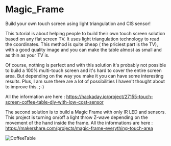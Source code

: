 # Magic_Frame
Build your own touch screen using light triangulation and CIS sensor!

This tutorial is about helping people to build their own touch screen solution based on any flat screen TV. It uses light triangulation technology to read the coordinates. This method is quite cheap ( the priciest part is the TV), with a good quality image and you can make the table almost as small and as thin as your TV is. 

Of course, nothing is perfect and with this solution it's probably not possible to build a 100% multi-touch screen and it's hard to cover the entire screen area. But depending on the way you make it you can have some interesting results. Plus, I am sure there are a lot of possibilities I haven't thought about to improve this. ;-)

All the information are here : https://hackaday.io/project/27155-touch-screen-coffee-table-diy-with-low-cost-sensor

The second solution is to build a Magic Frame with only IR LED and sensors. This project is turning on/off a light throw Z-wave depending on the movement of the hand inside the frame. All the informations are here : https://makershare.com/projects/magic-frame-everything-touch-area

![CoffeeTable](Pictures/Coffee_Table.jpg)
